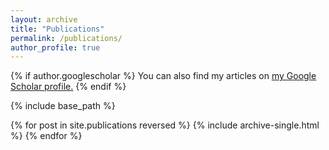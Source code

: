 ```yaml
---
layout: archive
title: "Publications"
permalink: /publications/
author_profile: true
---
```


{% if author.googlescholar %}
  You can also find my articles on <u><a href="{{https://scholar.google.com/citations?user=giOa-kYAAAAJ&hl=en}}">my Google Scholar profile</a>.</u>
{% endif %}


{% include base_path %}

{% for post in site.publications reversed %}
  {% include archive-single.html %}
{% endfor %}

<!--
* Shengwei An*, __Lu Yan*__, Siyuan Cheng, Guangyu Shen, Kaiyuan Zhang, Qiuling Xu, Guanhong Tao, Xiangyu Zhang, 2024. Rethinking the Invisible Protection against Unauthorized Image Usage in Stable Diffusion. In Proceedings of the 33rd USENIX Security Symposium (USENIX Security 2024) 
* __Lu Yan__, Siyuan Cheng, Guangyu Shen, Guanhong Tao, Xuan Chen, Kaiyuan Zhang, Yunshu Mao, and Xiangyu Zhang, 2023. $D^3$: Detoxing Deep Learning Dataset. In Proceedings of 37th Conference on Neural Information Processing Systems (Backdoors in Deep Learning @ NeurIPS 2023)
* __Lu Yan__, Zhuo Zhang, Guanhong Tao, Kaiyuan Zhang, Xuan Chen, Guangyu Shen and Xiangyu Zhang, 2023. ParaFuzz: An Interpretability-Driven Technique for Detecting Poisoned Samples in NLP. In Proceedings of 37th Conference on Neural Information Processing Systems (NeurIPS 2023)
* Shin Hwei Tan, Ziqiang Li, and __Lu Yan__ (2023). CrossFix: Resolution of GitHub issues via similar bug recommendations. Journal of Software: Evolution and Process, e2554.
* Dongdong She, Rahul Krishna, __Lu Yan__, Suman Jana, and Bashakhi Ray (2020). MTFuzz: fuzzing with a multi-task neural network. In Proceedings of the 28th ACM joint meeting on European software engineering conference and symposium on the foundations of software engineering (ESEC/FSE).
* Jie Li, Lu Zhou, Huaxin Li, __Lu Yan__, and Haojin Zhu (2019, June). Dynamic traffic feature camouflaging via generative adversarial networks. In 2019 IEEE Conference on Communications and Network Security (CNS) (pp. 268-276). IEEE.
-->
